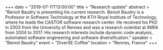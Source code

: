 +++
date = "2019-07-11T13:00:00"
title = "Research update"
abstract = "Benoit Baudry is presenting his current research. Benoit Baudry is a Professor in Software Technology at the KTH Royal Institute of Technology, where he leads the CASTOR software research center. He received his PhD in 2003 from the University of Rennes and was a research scientist at INRIA from 2004 to 2017. His research interests include dynamic code analysis, automated software engineering and software diversification."
speaker = "Benoit Baudry"
event = "DiverSE Coffee"
location = "Rennes, France"
+++

